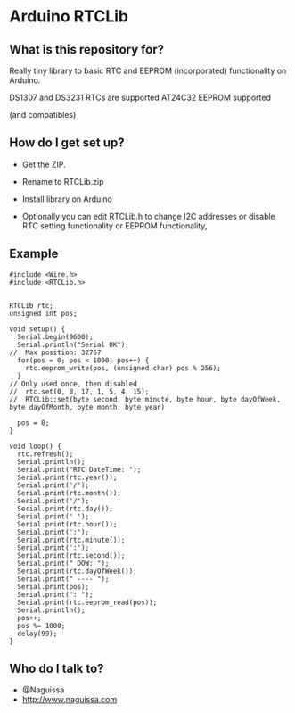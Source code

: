 # Arduino RTCLib

## What is this repository for? ##

Really tiny library to basic RTC and EEPROM (incorporated) functionality on Arduino.

DS1307 and DS3231 RTCs are supported
AT24C32 EEPROM supported

(and compatibles)


## How do I get set up? ##

 * Get the ZIP.
 * Rename to RTCLib.zip
 * Install library on Arduino

 * Optionally you can edit RTCLib.h to change I2C addresses or disable RTC setting functionality or EEPROM functionality,


## Example ##



```
#include <Wire.h>
#include <RTCLib.h>


RTCLib rtc;
unsigned int pos;

void setup() {
  Serial.begin(9600);
  Serial.println("Serial OK");
//  Max position: 32767
  for(pos = 0; pos < 1000; pos++) {
    rtc.eeprom_write(pos, (unsigned char) pos % 256);
  }
// Only used once, then disabled
//  rtc.set(0, 8, 17, 1, 5, 4, 15);
//  RTCLib::set(byte second, byte minute, byte hour, byte dayOfWeek, byte dayOfMonth, byte month, byte year)

  pos = 0;
}

void loop() {
  rtc.refresh();
  Serial.println();
  Serial.print("RTC DateTime: ");
  Serial.print(rtc.year());
  Serial.print('/');
  Serial.print(rtc.month());
  Serial.print('/');
  Serial.print(rtc.day());
  Serial.print(' ');
  Serial.print(rtc.hour());
  Serial.print(':');
  Serial.print(rtc.minute());
  Serial.print(':');
  Serial.print(rtc.second());
  Serial.print(" DOW: ");
  Serial.print(rtc.dayOfWeek());
  Serial.print(" ---- ");
  Serial.print(pos);
  Serial.print(": ");
  Serial.print(rtc.eeprom_read(pos));
  Serial.println();
  pos++;
  pos %= 1000;
  delay(99);
}
```



## Who do I talk to? ##

 * @Naguissa
 * http://www.naguissa.com
